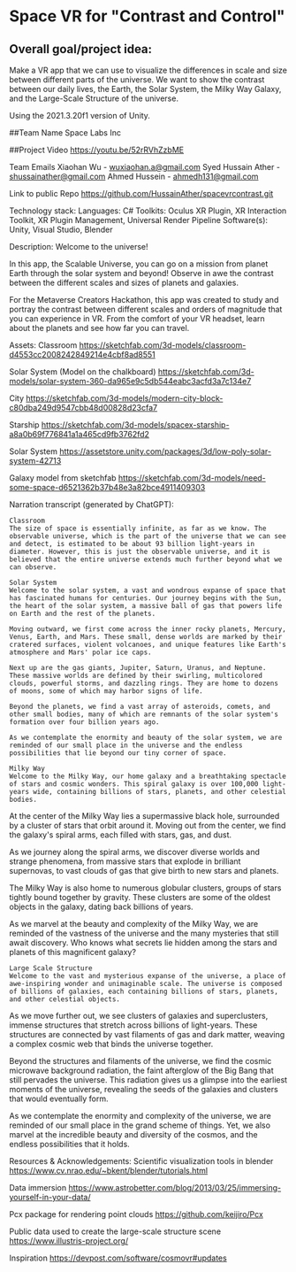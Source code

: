 # Space VR for "Contrast and Control"

## Overall goal/project idea: 

Make a VR app that we can use to visualize the differences in scale and size between different parts of the universe. We want to show the contrast between our daily lives, the Earth, the Solar System, the Milky Way Galaxy, and the Large-Scale Structure of the universe. 

Using the 2021.3.20f1 version of Unity.

##Team Name
Space Labs Inc

##Project Video
https://youtu.be/52rRVhZzbME

Team Emails
Xiaohan Wu - wuxiaohan.a@gmail.com
Syed Hussain Ather - shussainather@gmail.com
Ahmed Hussein - ahmedh131@gmail.com

Link to public Repo
https://github.com/HussainAther/spacevrcontrast.git

Technology stack:
Languages: C#
Toolkits: Oculus XR Plugin, XR Interaction Toolkit, XR Plugin Management, Universal Render Pipeline
Software(s): Unity, Visual Studio, Blender

Description:
Welcome to the universe!

In this app, the Scalable Universe, you can go on a mission from planet Earth through the solar system and beyond! Observe in awe the contrast between the different scales and sizes of planets and galaxies.

For the Metaverse Creators Hackathon, this app was created to study and portray the contrast between different scales and orders of magnitude that you can experience in VR. From the comfort of your VR headset, learn about the planets and see how far you can travel.


Assets:
Classroom
https://sketchfab.com/3d-models/classroom-d4553cc2008242849214e4cbf8ad8551

Solar System (Model on the chalkboard)
https://sketchfab.com/3d-models/solar-system-360-da965e9c5db544eabc3acfd3a7c134e7

City
https://sketchfab.com/3d-models/modern-city-block-c80dba249d9547cbb48d00828d23cfa7

Starship
https://sketchfab.com/3d-models/spacex-starship-a8a0b69f776841a1a465cd9fb3762fd2

Solar System 
https://assetstore.unity.com/packages/3d/low-poly-solar-system-42713

Galaxy model from sketchfab 
https://sketchfab.com/3d-models/need-some-space-d6521362b37b48e3a82bce4911409303

Narration transcript (generated by ChatGPT):

	Classroom
	The size of space is essentially infinite, as far as we know. The observable universe, which is the part of the universe that we can see and detect, is estimated to be about 93 billion light-years in diameter. However, this is just the observable universe, and it is believed that the entire universe extends much further beyond what we can observe. 
	
	Solar System
	Welcome to the solar system, a vast and wondrous expanse of space that has fascinated humans for centuries. Our journey begins with the Sun, the heart of the solar system, a massive ball of gas that powers life on Earth and the rest of the planets.

	Moving outward, we first come across the inner rocky planets, Mercury, Venus, Earth, and Mars. These small, dense worlds are marked by their cratered surfaces, violent volcanoes, and unique features like Earth's atmosphere and Mars' polar ice caps.

	Next up are the gas giants, Jupiter, Saturn, Uranus, and Neptune. These massive worlds are defined by their swirling, multicolored clouds, powerful storms, and dazzling rings. They are home to dozens of moons, some of which may harbor signs of life.

	Beyond the planets, we find a vast array of asteroids, comets, and other small bodies, many of which are remnants of the solar system's formation over four billion years ago.

	As we contemplate the enormity and beauty of the solar system, we are reminded of our small place in the universe and the endless possibilities that lie beyond our tiny corner of space.

	Milky Way
	Welcome to the Milky Way, our home galaxy and a breathtaking spectacle of stars and cosmic wonders. This spiral galaxy is over 100,000 light-years wide, containing billions of stars, planets, and other celestial bodies.

At the center of the Milky Way lies a supermassive black hole, surrounded by a cluster of stars that orbit around it. Moving out from the center, we find the galaxy's spiral arms, each filled with stars, gas, and dust.

As we journey along the spiral arms, we discover diverse worlds and strange phenomena, from massive stars that explode in brilliant supernovas, to vast clouds of gas that give birth to new stars and planets.

The Milky Way is also home to numerous globular clusters, groups of stars tightly bound together by gravity. These clusters are some of the oldest objects in the galaxy, dating back billions of years.

As we marvel at the beauty and complexity of the Milky Way, we are reminded of the vastness of the universe and the many mysteries that still await discovery. Who knows what secrets lie hidden among the stars and planets of this magnificent galaxy?

	Large Scale Structure
	Welcome to the vast and mysterious expanse of the universe, a place of awe-inspiring wonder and unimaginable scale. The universe is composed of billions of galaxies, each containing billions of stars, planets, and other celestial objects.

As we move further out, we see clusters of galaxies and superclusters, immense structures that stretch across billions of light-years. These structures are connected by vast filaments of gas and dark matter, weaving a complex cosmic web that binds the universe together.

Beyond the structures and filaments of the universe, we find the cosmic microwave background radiation, the faint afterglow of the Big Bang that still pervades the universe. This radiation gives us a glimpse into the earliest moments of the universe, revealing the seeds of the galaxies and clusters that would eventually form.

As we contemplate the enormity and complexity of the universe, we are reminded of our small place in the grand scheme of things. Yet, we also marvel at the incredible beauty and diversity of the cosmos, and the endless possibilities that it holds.


Resources & Acknowledgements:
Scientific visualization tools in blender
https://www.cv.nrao.edu/~bkent/blender/tutorials.html

Data immersion
https://www.astrobetter.com/blog/2013/03/25/immersing-yourself-in-your-data/

Pcx package for rendering point clouds 
https://github.com/keijiro/Pcx

Public data used to create the large-scale structure scene
https://www.illustris-project.org/ 

Inspiration
https://devpost.com/software/cosmovr#updates

